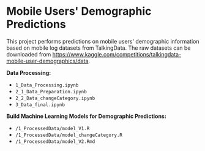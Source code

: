 # Mobile Users' Demographic Predictions
This project performs predictions on mobile users' demographic information based on mobile log datasets from TalkingData. The raw datasets can be downloaded from https://www.kaggle.com/competitions/talkingdata-mobile-user-demographics/data.

**Data Processing:**
+ `1_Data_Processing.ipynb`
+ `2_1_Data_Preparation.ipynb`
+ `2_2_Data_changeCategory.ipynb`
+ `3_Data_final.ipynb`

**Build Machine Learning Models for Demographic Predictions:**
+ `/1_ProcessedData/model_V1.R`
+ `/1_ProcessedData/model_changeCategory.R`
+ `/1_ProcessedData/model_V2.Rmd`

